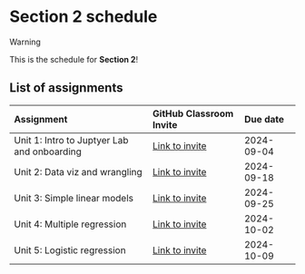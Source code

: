 # Section 2 schedule

> [!WARNING]  
> This is the schedule for **Section 2**!

## List of assignments

| **Assignment** | **GitHub Classroom Invite** | **Due date** |
|:--- |:--- |:--- |
| Unit 1: Intro to Juptyer Lab and onboarding | [Link to invite](https://classroom.github.com/a/DiZ22EwH) | 2024-09-04 |
| Unit 2: Data viz and wrangling | [Link to invite](https://classroom.github.com/a/_JGXvDi-) | 2024-09-18 |
| Unit 3: Simple linear models | [Link to invite](https://classroom.github.com/a/EGR1tP1x) | 2024-09-25 |
| Unit 4: Multiple regression | [Link to invite](https://classroom.github.com/a/ibxbbapI) | 2024-10-02 |
| Unit 5: Logistic regression | [Link to invite](https://classroom.github.com/a/Gsaakklj) | 2024-10-09 |
<!-- start of comment
| Unit 6: Scikit-Learn API | [Link to invite](https://classroom.github.com/a/l9uYoyRL) | 2024-06-14 |
| Unit 7: Virtual sampling | [Link to invite](https://classroom.github.com/a/AuL6F9ei) | 2024-06-21 |
| Unit 8: Bootstrap sampling and confidence intervals | [Link to invite](https://classroom.github.com/a/vOXNrqpF) | 2024-06-28 |
| Unit 9: Hypothesis testing | [Link to invite](https://classroom.github.com/a/-tFaiR53) | 2024-07-12 |
| Unit 10: Inference for regression | [Link to invite](https://classroom.github.com/a/CtoR5reg) | 2024-07-19 | 
| Unit 11: Decision trees | [Link to invite](https://classroom.github.com/a/5fc0cHlJ) | 2024-07-26 |
| Unit 12: Non-linear models | [Link to invite](https://classroom.github.com/a/NwFwYuKk) | 2024-08-02 |
| Unit 13: Evaluating model performance| [Link to invite](https://classroom.github.com/a/XrLKD54T) | 2023-08-07 |
end of comment -->
